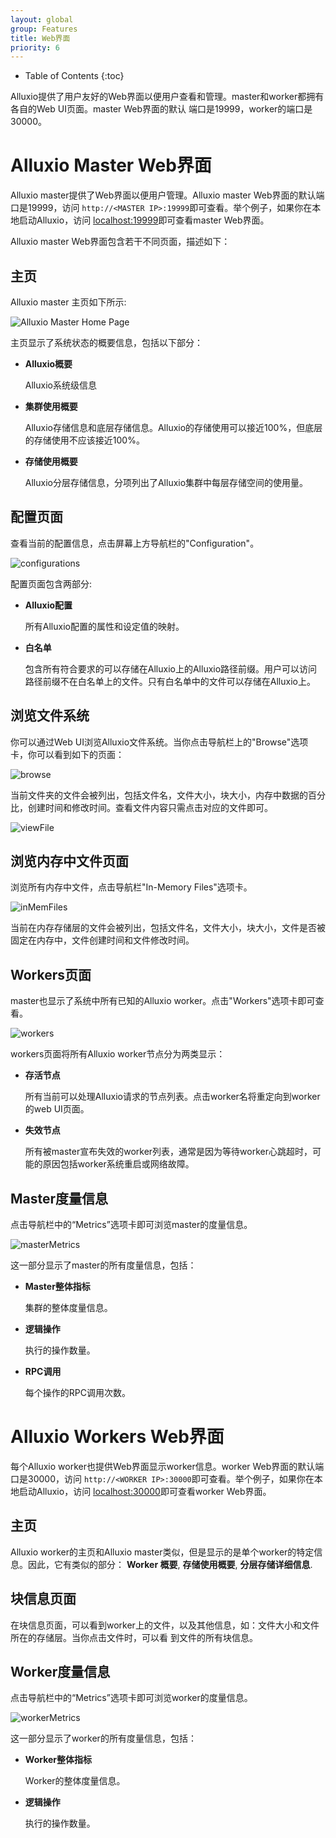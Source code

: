 ```yaml
---
layout: global
group: Features
title: Web界面
priority: 6
---
```


* Table of Contents
{:toc}

Alluxio提供了用户友好的Web界面以便用户查看和管理。master和worker都拥有各自的Web UI页面。master Web界面的默认
端口是19999，worker的端口是30000。

# Alluxio Master Web界面

Alluxio master提供了Web界面以便用户管理。Alluxio master Web界面的默认端口是19999，访问
`http://<MASTER IP>:19999`即可查看。举个例子，如果你在本地启动Alluxio，访问
[localhost:19999](http://localhost:19999)即可查看master Web界面。

Alluxio master Web界面包含若干不同页面，描述如下：

## 主页

Alluxio master 主页如下所示:

![Alluxio Master Home Page]({{site.data.img.screenshot_overview}})

主页显示了系统状态的概要信息，包括以下部分：

* **Alluxio概要**

    Alluxio系统级信息

* **集群使用概要**

    Alluxio存储信息和底层存储信息。Alluxio的存储使用可以接近100%，但底层的存储使用不应该接近100%。

* **存储使用概要**

   Alluxio分层存储信息，分项列出了Alluxio集群中每层存储空间的使用量。

## 配置页面

查看当前的配置信息，点击屏幕上方导航栏的"Configuration"。

![configurations]({{site.data.img.screenshot_systemConfiguration}})

配置页面包含两部分:

* **Alluxio配置**

     所有Alluxio配置的属性和设定值的映射。

* **白名单**

    包含所有符合要求的可以存储在Alluxio上的Alluxio路径前缀。用户可以访问路径前缀不在白名单上的文件。只有白名单中的文件可以存储在Alluxio上。

## 浏览文件系统

你可以通过Web UI浏览Alluxio文件系统。当你点击导航栏上的"Browse"选项卡，你可以看到如下的页面：

![browse]({{site.data.img.screenshot_browseFileSystem}})

当前文件夹的文件会被列出，包括文件名，文件大小，块大小，内存中数据的百分比，创建时间和修改时间。查看文件内容只需点击对应的文件即可。

![viewFile]({{site.data.img.screenshot_viewFile}})

## 浏览内存中文件页面

浏览所有内存中文件，点击导航栏"In-Memory Files"选项卡。

![inMemFiles]({{site.data.img.screenshot_inMemoryFiles}})

当前在内存存储层的文件会被列出，包括文件名，文件大小，块大小，文件是否被固定在内存中，文件创建时间和文件修改时间。

## Workers页面

master也显示了系统中所有已知的Alluxio worker。点击"Workers"选项卡即可查看。

![workers]({{site.data.img.screenshot_workers}})

workers页面将所有Alluxio worker节点分为两类显示：

* **存活节点**

    所有当前可以处理Alluxio请求的节点列表。点击worker名将重定向到worker的web UI页面。

* **失效节点**

    所有被master宣布失效的worker列表，通常是因为等待worker心跳超时，可能的原因包括worker系统重启或网络故障。

## Master度量信息 

点击导航栏中的“Metrics”选项卡即可浏览master的度量信息。

![masterMetrics]({{site.data.img.screenshot_masterMetrics}})

这一部分显示了master的所有度量信息，包括：

* **Master整体指标**

    集群的整体度量信息。

* **逻辑操作**

    执行的操作数量。

* **RPC调用**

    每个操作的RPC调用次数。

# Alluxio Workers Web界面

每个Alluxio worker也提供Web界面显示worker信息。worker Web界面的默认端口是30000，访问
`http://<WORKER IP>:30000`即可查看。举个例子，如果你在本地启动Alluxio，访问
[localhost:30000](http://localhost:30000)即可查看worker Web界面。

## 主页

Alluxio worker的主页和Alluxio master类似，但是显示的是单个worker的特定信息。因此，它有类似的部分：
**Worker 概要**, **存储使用概要**, **分层存储详细信息**.

## 块信息页面

在块信息页面，可以看到worker上的文件，以及其他信息，如：文件大小和文件所在的存储层。当你点击文件时，可以看
到文件的所有块信息。

## Worker度量信息

点击导航栏中的“Metrics”选项卡即可浏览worker的度量信息。

![workerMetrics]({{site.data.img.screenshot_workerMetrics}})

这一部分显示了worker的所有度量信息，包括：

* **Worker整体指标**

    Worker的整体度量信息。

* **逻辑操作**

    执行的操作数量。
